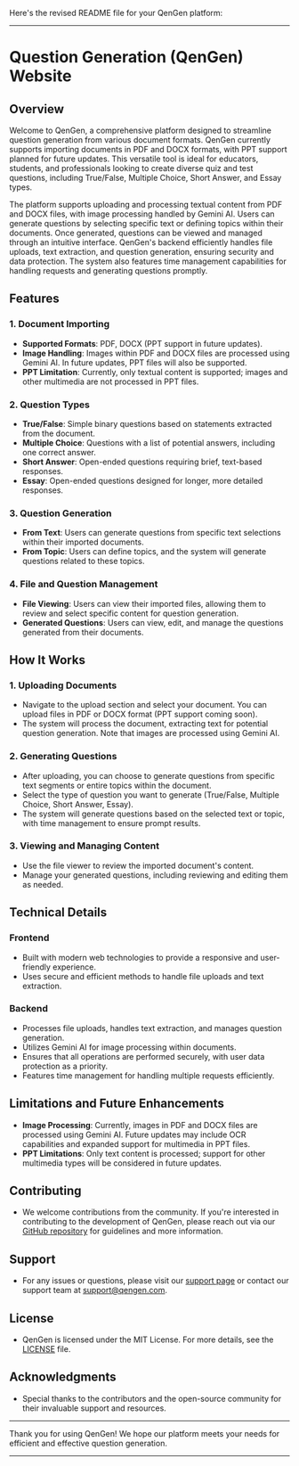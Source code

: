 Here's the revised README file for your QenGen platform:

---

# **Question Generation (QenGen) Website**

## **Overview**

Welcome to QenGen, a comprehensive platform designed to streamline question generation from various document formats. QenGen currently supports importing documents in PDF and DOCX formats, with PPT support planned for future updates. This versatile tool is ideal for educators, students, and professionals looking to create diverse quiz and test questions, including True/False, Multiple Choice, Short Answer, and Essay types.

The platform supports uploading and processing textual content from PDF and DOCX files, with image processing handled by Gemini AI. Users can generate questions by selecting specific text or defining topics within their documents. Once generated, questions can be viewed and managed through an intuitive interface. QenGen's backend efficiently handles file uploads, text extraction, and question generation, ensuring security and data protection. The system also features time management capabilities for handling requests and generating questions promptly.

## **Features**

### **1. Document Importing**
- **Supported Formats**: PDF, DOCX (PPT support in future updates).
- **Image Handling**: Images within PDF and DOCX files are processed using Gemini AI. In future updates, PPT files will also be supported.
- **PPT Limitation**: Currently, only textual content is supported; images and other multimedia are not processed in PPT files.

### **2. Question Types**
- **True/False**: Simple binary questions based on statements extracted from the document.
- **Multiple Choice**: Questions with a list of potential answers, including one correct answer.
- **Short Answer**: Open-ended questions requiring brief, text-based responses.
- **Essay**: Open-ended questions designed for longer, more detailed responses.

### **3. Question Generation**
- **From Text**: Users can generate questions from specific text selections within their imported documents.
- **From Topic**: Users can define topics, and the system will generate questions related to these topics.

### **4. File and Question Management**
- **File Viewing**: Users can view their imported files, allowing them to review and select specific content for question generation.
- **Generated Questions**: Users can view, edit, and manage the questions generated from their documents.

## **How It Works**

### **1. Uploading Documents**
- Navigate to the upload section and select your document. You can upload files in PDF or DOCX format (PPT support coming soon).
- The system will process the document, extracting text for potential question generation. Note that images are processed using Gemini AI.

### **2. Generating Questions**
- After uploading, you can choose to generate questions from specific text segments or entire topics within the document.
- Select the type of question you want to generate (True/False, Multiple Choice, Short Answer, Essay).
- The system will generate questions based on the selected text or topic, with time management to ensure prompt results.

### **3. Viewing and Managing Content**
- Use the file viewer to review the imported document's content.
- Manage your generated questions, including reviewing and editing them as needed.

## **Technical Details**

### **Frontend**
- Built with modern web technologies to provide a responsive and user-friendly experience.
- Uses secure and efficient methods to handle file uploads and text extraction.

### **Backend**
- Processes file uploads, handles text extraction, and manages question generation.
- Utilizes Gemini AI for image processing within documents.
- Ensures that all operations are performed securely, with user data protection as a priority.
- Features time management for handling multiple requests efficiently.

## **Limitations and Future Enhancements**
- **Image Processing**: Currently, images in PDF and DOCX files are processed using Gemini AI. Future updates may include OCR capabilities and expanded support for multimedia in PPT files.
- **PPT Limitations**: Only text content is processed; support for other multimedia types will be considered in future updates.

## **Contributing**
- We welcome contributions from the community. If you're interested in contributing to the development of QenGen, please reach out via our [GitHub repository](https://github.com/your-repo) for guidelines and more information.

## **Support**
- For any issues or questions, please visit our [support page](https://your-support-link) or contact our support team at support@qengen.com.

## **License**
- QenGen is licensed under the MIT License. For more details, see the [LICENSE](https://github.com/your-repo/LICENSE) file.

## **Acknowledgments**
- Special thanks to the contributors and the open-source community for their invaluable support and resources.

---

Thank you for using QenGen! We hope our platform meets your needs for efficient and effective question generation.

---
